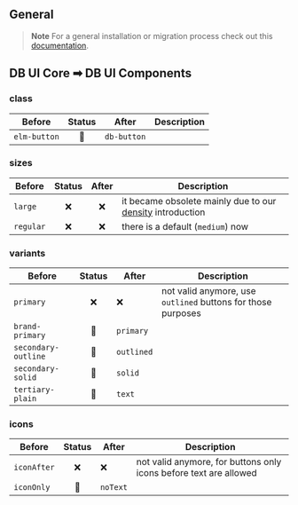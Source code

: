 ## General

> **Note**
> For a general installation or migration process check out this [documentation](https://www.npmjs.com/package/@db-ui/components).

## DB UI Core ➡ DB UI Components

### class

| Before       | Status | After       | Description |
| ------------ | :----: | ----------- | ----------- |
| `elm-button` |   🔁   | `db-button` |             |

### sizes

| Before    | Status | After | Description                                                                                                                                                                                   |
| --------- | :----: | :---: | --------------------------------------------------------------------------------------------------------------------------------------------------------------------------------------------- |
| `large`   |   ❌   |  ❌   | it became obsolete mainly due to our [density](https://marketingportal.extranet.deutschebahn.com/marketingportal/Design-Anwendungen/db-ux-design-system-v3/principles/densities) introduction |
| `regular` |   ❌   |  ❌   | there is a default (`medium`) now                                                                                                                                                             |

### variants

| Before              | Status | After      | Description                                                  |
| ------------------- | :----: | ---------- | ------------------------------------------------------------ |
| `primary`           |   ❌   | ❌         | not valid anymore, use `outlined` buttons for those purposes |
| `brand-primary`     |   🔁   | `primary`  |                                                              |
| `secondary-outline` |   🔁   | `outlined` |                                                              |
| `secondary-solid`   |   🔁   | `solid`    |                                                              |
| `tertiary-plain`    |   🔁   | `text`     |                                                              |

### icons

| Before      | Status | After    | Description                                                       |
| ----------- | :----: | -------- | ----------------------------------------------------------------- |
| `iconAfter` |   ❌   | ❌       | not valid anymore, for buttons only icons before text are allowed |
| `iconOnly`  |   🔁   | `noText` |                                                                   |
